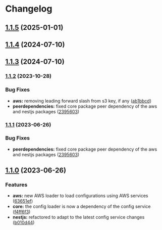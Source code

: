 # Changelog

## [1.1.5](https://github.com/rmolinamir/config-service/compare/@config-service/nestjs-v1.1.4...${npm.name}-v1.1.5) (2025-01-01)

## [1.1.4](https://github.com/rmolinamir/config-service/compare/@config-service/nestjs-v1.1.3...${npm.name}-v1.1.4) (2024-07-10)

## [1.1.3](https://github.com/rmolinamir/config-service/compare/@config-service/nestjs-v1.1.2...${npm.name}-v1.1.3) (2024-07-10)

### [1.1.2](https://github.com/rmolinamir/config-service/compare/@config-service/nestjs-v1.1.0...${npm.name}-v1.1.2) (2023-10-28)


### Bug Fixes

* **aws:** removing leading forward slash from s3 key, if any ([ab1bbcd](https://github.com/rmolinamir/config-service/commit/ab1bbcd141c442d4393e66d4a43ef4f9ce5d1f53))
* **peerdependencies:** fixed core package peer dependency of the aws and nestjs packages ([2395603](https://github.com/rmolinamir/config-service/commit/239560349d98b3769484b8eba8206e908454f2fa))

### [1.1.1](https://github.com/rmolinamir/config-service/compare/@config-service/nestjs-v1.1.0...${npm.name}-v1.1.1) (2023-06-26)


### Bug Fixes

* **peerdependencies:** fixed core package peer dependency of the aws and nestjs packages ([2395603](https://github.com/rmolinamir/config-service/commit/239560349d98b3769484b8eba8206e908454f2fa))

## [1.1.0](https://github.com/rmolinamir/config-service/compare/@config-service/nestjs-v1.0.3...${npm.name}-v1.1.0) (2023-06-26)


### Features

* **aws:** new AWS loader to load configurations using AWS services ([63651ef](https://github.com/rmolinamir/config-service/commit/63651ef0fd612af10385ab807f41e79b31128657))
* **core:** the config loader is now a dependency of the config service ([f4ff6f3](https://github.com/rmolinamir/config-service/commit/f4ff6f33121131ccd9d42bdea46bb30c2aa024dd))
* **nestjs:** refactored to adapt to the latest config service changes ([b010d44](https://github.com/rmolinamir/config-service/commit/b010d4487fec66e00556f9f236335c0159430d30))
